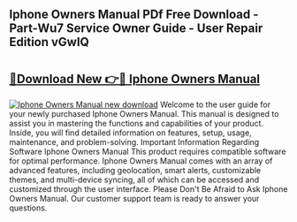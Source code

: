 ## Iphone Owners Manual PDf Free Download - Part-Wu7 Service Owner Guide - User Repair Edition vGwIQ

# <h2><a href="http://bc21269.oget.top/?id=Iphone+Owners+Manual">🔗Download New 👉🔴 Iphone Owners Manual</a></h2>

[![Iphone Owners Manual new download](https://i.imgur.com/5g1atiW.png)](http://bc21269.oget.top/?id=Iphone+Owners+Manual)
Welcome to the user guide for your newly purchased Iphone Owners Manual. This manual is designed to assist you in mastering the functions and capabilities of your product. Inside, you will find detailed information on features, setup, usage, maintenance, and problem-solving. Important Information Regarding Software Iphone Owners Manual This product requires compatible software for optimal performance. Iphone Owners Manual comes with an array of advanced features, including geolocation, smart alerts, customizable themes, and multi-device syncing, all of which can be accessed and customized through the user interface. Please Don't Be Afraid to Ask Iphone Owners Manual. Our customer support team is ready to answer your questions.
